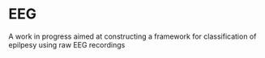 # EEG
A work in progress aimed at constructing a framework for classification of epilpesy using raw EEG recordings
